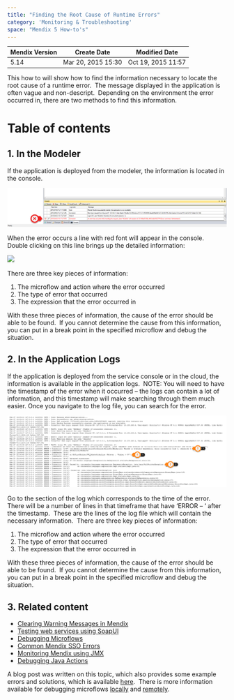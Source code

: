 ```yaml
---
title: "Finding the Root Cause of Runtime Errors"
category: 'Monitoring & Troubleshooting'
space: "Mendix 5 How-to's"
---
```

<table><thead><tr><th class="confluenceTh">Mendix Version</th><th class="confluenceTh">Create Date</th><th colspan="1" class="confluenceTh">Modified Date</th></tr></thead><tbody><tr><td class="confluenceTd">5.14</td><td class="confluenceTd">Mar 20, 2015 15:30</td><td colspan="1" class="confluenceTd">Oct 19, 2015 11:57</td></tr></tbody></table>

This how to will show how to find the information necessary to locate the root cause of a runtime error.  The message displayed in the application is often vague and non-descript.  Depending on the environment the error occurred in, there are two methods to find this information.

# Table of contents

## 1. In the Modeler

If the application is deployed from the modeler, the information is located in the console.

![](attachments/12878142/13402342.png)

When the error occurs a line with red font will appear in the console.  Double clicking on this line brings up the detailed information:

![](attachments/12878142/13402343.png)

There are three key pieces of information:

1.  The microflow and action where the error occurred
2.  The type of error that occurred
3.  The expression that the error occurred in

With these three pieces of information, the cause of the error should be able to be found.  If you cannot determine the cause from this information, you can put in a break point in the specified microflow and debug the situation. 



## 2\. In the Application Logs

If the application is deployed from the service console or in the cloud, the information is available in the application logs.  NOTE: You will need to have the timestamp of the error when it occurred – the logs can contain a lot of information, and this timestamp will make searching through them much easier. Once you navigate to the log file, you can search for the error.

![](attachments/12878142/13402344.png)

Go to the section of the log which corresponds to the time of the error.  There will be a number of lines in that timeframe that have ‘ERROR – ‘ after the timestamp.  These are the lines of the log file which will contain the necessary information.  There are three key pieces of information:

1.  The microflow and action where the error occurred
2.  The type of error that occurred
3.  The expression that the error occurred in

With these three pieces of information, the cause of the error should be able to be found.  If you cannot determine the cause from this information, you can put in a break point in the specified microflow and debug the situation. 

## 3\. Related content

*   [Clearing Warning Messages in Mendix](Clearing+Warning+Messages+in+Mendix)
*   [Testing web services using SoapUI](Testing+web+services+using+SoapUI)
*   [Debugging Microflows](Debugging+Microflows)
*   [Common Mendix SSO Errors](Common+Mendix+SSO+Errors)
*   [Monitoring Mendix using JMX](Monitoring+Mendix+using+JMX)
*   [Debugging Java Actions](Debugging+Java+Actions)



A blog post was written on this topic, which also provides some example errors and solutions, which is available [here](http://www.mendix.com/blog/the-root-cause-of-runtime-errors-and-resolving-the-2-most-common-issues/).  There is more information available for debugging microflows [locally](Debugging+Microflows) and [remotely](Debugging+Microflows+Remotely).
